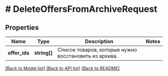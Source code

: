# # DeleteOffersFromArchiveRequest

## Properties

Name | Type | Description | Notes
------------ | ------------- | ------------- | -------------
**offer_ids** | **string[]** | Список товаров, которые нужно восстановить из архива. |

[[Back to Model list]](../../README.md#models) [[Back to API list]](../../README.md#endpoints) [[Back to README]](../../README.md)
